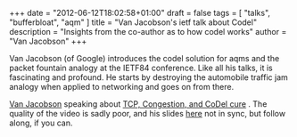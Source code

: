 +++
date = "2012-06-12T18:02:58+01:00"
draft = false
tags = [ "talks", "bufferbloat", "aqm" ]
title = "Van Jacobson's ietf talk about Codel"
description = "Insights from the co-author as to how codel works"
author = "Van Jacobson"
+++


Van Jacobson (of Google) introduces the codel solution for aqms and the packet
fountain analogy at the IETF84 conference. Like all his talks, it is
fascinating and profound. He starts by destroying the automobile traffic
jam analogy when applied to networking and goes on from there.

[Van Jacobson](http://www.wired.com/wiredenterprise/2012/05/van-jacobson/)
speaking about
[TCP, Congestion, and CoDel cure](http://recordings.conf.meetecho.com/Recordings/watch.jsp?recording=IETF84_TSVAREA&chapter=part_3)
. The quality of the video is sadly poor, and his slides
[here](https://plus.google.com/u/0/107942175615993706558/posts/eG8wZh7Qshs)
not in sync, but follow along, if you can.
